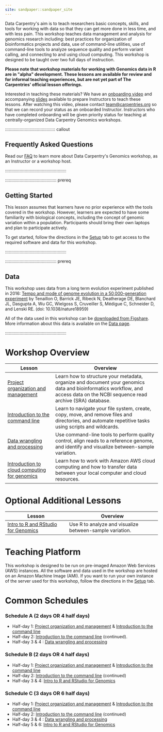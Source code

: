 ```yaml
---
site: sandpaper::sandpaper_site
---
```


Data Carpentry's aim is to teach researchers basic concepts, skills, and tools for working
with data so that they can get more done in less time, and with less pain. This workshop
teaches data management and analysis for genomics research including:
best practices for organization of bioinformatics projects and data, use of command-line
utilities, use of command-line tools to analyze sequence quality and
perform variant calling, and connecting to and using cloud computing. This workshop is designed to
be taught over two full days of instruction.

**Please note that workshop materials for working with Genomics data in R are in "alpha" development. These lessons are available for review and for informal teaching experiences, but are not yet part of The Carpentries' official lesson offerings.**

Interested in teaching these materials? We have an [onboarding video](https://www.youtube.com/watch?v=zgdutO5tejo) and accompanying [slides](https://docs.google.com/presentation/d/1fLlT2lPv32DqCFpRPPdHZBNHiQTpK79wd5Z3nsFwL3s/edit#slide=id.p) available to prepare Instructors to teach these lessons. After watching this video, please contact [team@carpentries.org](mailto:team@carpentries.org) so that we can record your status as an onboarded Instructor. Instructors who have completed onboarding will be given priority status for teaching at centrally-organized Data Carpentry Genomics workshops.

:::::::::::::::::::::::::::::::::::::::::  callout

## Frequently Asked Questions

Read our [FAQ](/genomics-workshop/faq) to learn more about Data Carpentry's Genomics workshop, as an Instructor or a workshop host.

::::::::::::::::::::::::::::::::::::::::::::::::::

::::::::::::::::::::::::::::::::::::::::::  prereq

## Getting Started

This lesson assumes that learners have no prior experience with the tools covered in the workshop.
However, learners are expected to have some familiarity with biological concepts,
including the
concept of genomic variation within a population. Participants should bring their own laptops and plan to participate actively.

To get started, follow the directions in the [Setup](learners/setup.md) tab to
get access to the required software and data for this workshop.

::::::::::::::::::::::::::::::::::::::::::::::::::

::::::::::::::::::::::::::::::::::::::::::  prereq

## Data

This workshop uses data from a long term evolution experiment published in 2016: [Tempo and mode of genome evolution in a 50,000-generation experiment](https://www.ncbi.nlm.nih.gov/pmc/articles/PMC4988878/) by Tenaillon O, Barrick JE, Ribeck N, Deatherage DE, Blanchard JL, Dasgupta A, Wu GC, Wielgoss S, Cruveiller S, Médigue C, Schneider D, and Lenski RE. (doi: 10.1038/nature18959)

All of the data used in this workshop can be [downloaded from Figshare](https://figshare.com/articles/Data_Carpentry_Genomics_beta_2_0/7726454).
More information about this data is available on the [Data page](https://datacarpentry.org/organization-genomics/data).

::::::::::::::::::::::::::::::::::::::::::::::::::

# Workshop Overview

| Lesson | Overview                                                                                                                                                                      | 
| ----------------------------------------------------------------------------------------- | ------------------------------------------------------------------------------------------ |
| [Project organization and management](https://datacarpentry.github.io/organization-genomics/)       | Learn how to structure your metadata, organize and document your genomics data and bioinformatics workflow, and access data on the NCBI sequence read archive (SRA) database. | 
| [Introduction to the command line](https://datacarpentry.github.io/shell-genomics/)       | Learn to navigate your file system, create, copy, move, and remove files and directories, and automate repetitive tasks using scripts and wildcards.                          | 
| [Data wrangling and processing](https://datacarpentry.github.io/wrangling-genomics/)       | Use command-line tools to perform quality control, align reads to a reference genome, and identify and visualize between-sample variation.                                    | 
| [Introduction to cloud computing for genomics](https://www.datacarpentry.org/cloud-genomics/)       | Learn how to work with Amazon AWS cloud computing and how to transfer data between your local computer and cloud resources.                                                   | 

# Optional Additional Lessons

| Lesson | Overview                                                                                                                                                                      | 
| ----------------------------------------------------------------------------------------- | ------------------------------------------------------------------------------------------ |
| [Intro to R and RStudio for Genomics](https://datacarpentry.org/genomics-r-intro/)       | Use R to analyze and visualize between-sample variation.                                                                                                                      | 

# Teaching Platform

This workshop is designed to be run on pre-imaged Amazon Web Services (AWS)
instances. All the software and data used in the workshop are hosted on an Amazon Machine Image (AMI).
If you want to run your own instance of the server used for this workshop, follow the directions in the [Setup](learners/setup.md) tab.

# Common Schedules

### Schedule A (2 days OR 4 half days)

- Half-day 1: [Project organization and management](https://datacarpentry.github.io/organization-genomics/) \& [Introduction to the command line](https://datacarpentry.github.io/shell-genomics/)
- Half-day 2: [Introduction to the command line](https://datacarpentry.github.io/shell-genomics/) (continued).
- Half-day 3 \& 4 : [Data wrangling and processing](https://datacarpentry.github.io/wrangling-genomics/)

### Schedule B (2 days OR 4 half days)

- Half-day 1: [Project organization and management](https://datacarpentry.github.io/organization-genomics/) \& [Introduction to the command line](https://datacarpentry.github.io/shell-genomics/)
- Half-day 2: [Introduction to the command line](https://datacarpentry.github.io/shell-genomics/) (continued)
- Half-day 3 \& 4: [Intro to R and RStudio for Genomics](https://datacarpentry.org/genomics-r-intro/)

### Schedule C (3 days OR 6 half days)

- Half-day 1: [Project organization and management](https://datacarpentry.github.io/organization-genomics/) \& [Introduction to the command line](https://datacarpentry.github.io/shell-genomics/)
- Half-day 2: [Introduction to the command line](https://datacarpentry.github.io/shell-genomics/) (continued)
- Half-day 3 \& 4 : [Data wrangling and processing](https://datacarpentry.github.io/wrangling-genomics/)
- Half-day 5 \& 6: [Intro to R and RStudio for Genomics](https://datacarpentry.org/genomics-r-intro/)


